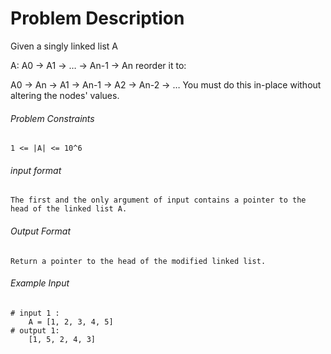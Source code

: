 # Problem Description

Given a singly linked list A

 A: A0 → A1 → … → An-1 → An 
reorder it to:

 A0 → An → A1 → An-1 → A2 → An-2 → … 
You must do this in-place without altering the nodes' values.

###### Problem Constraints

```
1 <= |A| <= 10^6
```

###### input format

``` 
The first and the only argument of input contains a pointer to the head of the linked list A.
```

###### Output Format

```
Return a pointer to the head of the modified linked list.
```

###### Example Input

```
# input 1 : 
    A = [1, 2, 3, 4, 5]  
# output 1: 
    [1, 5, 2, 4, 3] 
```

